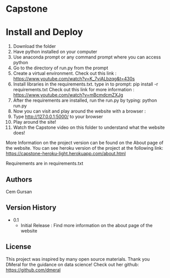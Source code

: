 # Capstone

# Install and Deploy
 1) Download the folder
 2) Have python installed on your computer
 3) Use anaconda prompt or any command prompt where you can access python
 4) Go to the directory of run.py from the prompt
 5) Create a virtual environment. Check out this link : https://www.youtube.com/watch?v=K_7viALbzqg&t=430s
 6) Install libraries in the requirements.txt. type in to prompt: pip install -r requirements.txt
 Check out this link for more information : https://www.youtube.com/watch?v=mBcmdcmZXJg
 6) After the requirements are installed, run the run.py by typing: python run.py
 7) Now you can visit and play around the website with a browser  : 
 8) Type http://127.0.0.1:5000/ to your browser
 9) Play around the site!
 10) Watch the Capstone video on this folder to understand what the website does!
 

 More Information on the project version can be found on the About page of the website.
 You can see heroku version of the project at the following link:
 https://capstone-heroku-light.herokuapp.com/about.html
 
 Requirements are in requirements.txt


## Authors

Cem Gursan


## Version History

* 0.1
    * Initial Release : Find more information on the about page of the website

## License
This project was inspired by many open source materials.
Thank you DMeral for the guidance on data science! Check out her github: https://github.com/dmeral
